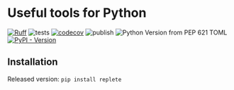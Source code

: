 # Useful tools for Python

[![Ruff](https://img.shields.io/endpoint?url=https://raw.githubusercontent.com/astral-sh/ruff/main/assets/badge/v2.json)](https://github.com/astral-sh/ruff)
![tests](https://github.com/Rizhiy/replete/actions/workflows/test_and_version.yml/badge.svg)
[![codecov](https://codecov.io/gh/Rizhiy/replete/graph/badge.svg?token=FHM9FQ6IIU)](https://codecov.io/gh/Rizhiy/replete)
![publish](https://github.com/Rizhiy/replete/actions/workflows/publish.yml/badge.svg)
![Python Version from PEP 621 TOML](https://img.shields.io/python/required-version-toml?tomlFilePath=https%3A%2F%2Fraw.githubusercontent.com%2FRizhiy%2Freplete%2Fmaster%2Fpyproject.toml)
[![PyPI - Version](https://img.shields.io/pypi/v/replete)](https://pypi.org/project/replete/)

## Installation

Released version: `pip install replete`

